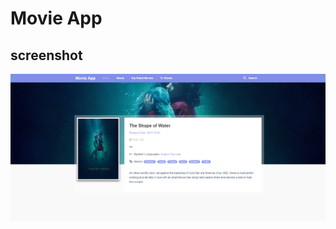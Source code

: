 # Movie App

## screenshot
![](https://raw.githubusercontent.com/demukeshchouhan/mve-app/master/demo.jpg)